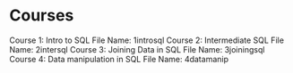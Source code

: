 # Courses
Course 1: Intro to SQL File Name: 1introsql
Course 2: Intermediate SQL File Name: 2intersql
Course 3: Joining Data in SQL File Name: 3joiningsql
Course 4: Data manipulation in SQL File Name: 4datamanip
